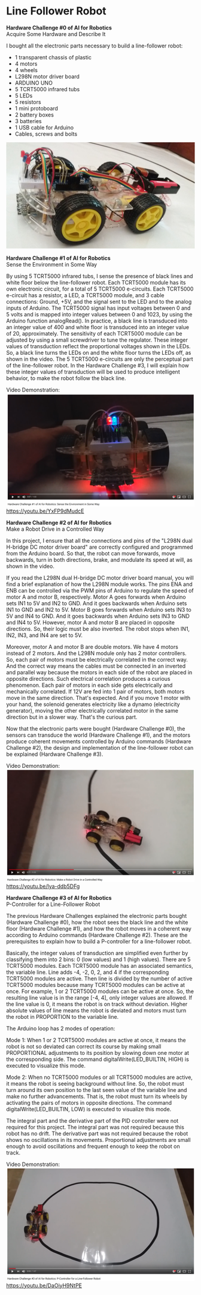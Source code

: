 # Line Follower Robot

**Hardware Challenge #0 of AI for Robotics**</br>
Acquire Some Hardware and Describe It

I bought all the electronic parts necessary to build a line-follower robot:
* 1 transparent chassis of plastic
* 4 motors
* 4 wheels
* L298N motor driver board 
* ARDUINO UNO
* 5 TCRT5000 infrared tubs
* 5 LEDs
* 5 resistors
* 1 mini protoboard
* 2 battery boxes
* 3 batteries
* 1 USB cable for Arduino
* Cables, screws and bolts

![Hardware Challenge 0](images/hardware-challenge-0.jpg)

**Hardware Challenge #1 of AI for Robotics**</br>
Sense the Environment in Some Way

By using 5 TCRT5000 infrared tubs, I sense the presence of black lines and white floor below the line-follower robot. Each TCRT5000 module has its own electronic circuit, for a total of 5 TCRT5000 e-circuits. Each TCRT5000 e-circuit has a resistor, a LED, a TCRT5000 module, and 3 cable connections: Ground, +5V, and the signal sent to the LED and to the analog inputs of Arduino. The TCRT5000 signal has input voltages between 0 and 5 volts and is mapped into integer values between 0 and 1023, by using the Arduino function analogRead(). In practice, a black line is transduced into an integer value of 400 and white floor is transduced into an integer value of 20, approximately. The sensitivity of each TCRT5000 module can be adjusted by using a small screwdriver to tune the regulator. These integer values of transduction reflect the proportional voltages shown in the LEDs. So, a black line turns the LEDs on and the white floor turns the LEDs off, as shown in the video. The 5 TCRT5000 e-circuits are only the perceptual part of the line-follower robot. In the Hardware Challenge #3, I will explain how these integer values of transduction will be used to produce intelligent behavior, to make the robot follow the black line.

Video Demonstration:
![Hardware Challenge 1](images/hardware-challenge-1.png)
https://youtu.be/YxFP9dMudcE

**Hardware Challenge #2 of AI for Robotics**</br>
Make a Robot Drive in a Controlled Way

In this project, I ensure that all the connections and pins of the "L298N dual H-bridge DC motor driver board" are correctly configured and programmed from the Arduino board. So that, the robot can move forwards, move backwards, turn in both directions, brake, and modulate its speed at will, as shown in the video. 

If you read the L298N dual H-bridge DC motor driver board manual, you will find a brief explanation of how the L298N module works. The pins ENA and ENB can be controlled via the PWM pins of Arduino to regulate the speed of motor A and motor B, respectively. Motor A goes forwards when Arduino sets IN1 to 5V and IN2 to GND. And it goes backwards when Arduino sets IN1 to GND and IN2 to 5V. Motor B goes forwards when Arduino sets IN3 to 5V and IN4 to GND. And it goes backwards when Arduino sets IN3 to GND and IN4 to 5V. However, motor A and motor B are placed in opposite directions. So, their logic must be also inverted. The robot stops when IN1, IN2, IN3, and IN4 are set to 5V.

Moreover, motor A and motor B are double motors. We have 4 motors instead of 2 motors. And the L298N module only has 2 motor controllers. So, each pair of motors must be electrically correlated in the correct way. And the correct way means the cables must be connected in an inverted and parallel way because the motors in each side of the robot are placed in opposite directions. Such electrical correlation produces a curious phenomenon. Each pair of motors in each side gets electrically and mechanically correlated. If 12V are fed into 1 pair of motors, both motors move in the same direction. That's expected. And if you move 1 motor with your hand, the solenoid generates electricity like a dynamo (electricity generator), moving the other electrically correlated motor in the same direction but in a slower way. That's the curious part.

Now that the electronic parts were bought (Hardware Challenge #0), the sensors can transduce the world (Hardware Challenge #1), and the motors produce coherent movements controlled by Arduino commands (Hardware Challenge #2), the design and implementation of the line-follower robot can be explained (Hardware Challenge #3).

Video Demonstration:
![Hardware Challenge 2](images/hardware-challenge-2.png)
https://youtu.be/lya-ddb5DFg

**Hardware Challenge #3 of AI for Robotics**</br>
P-Controller for a Line-Follower Robot

The previous Hardware Challenges explained the electronic parts bought (Hardware Challenge #0), how the robot sees the black line and the white floor (Hardware Challenge #1), and how the robot moves in a coherent way according to Arduino commands (Hardware Challenge #2). These are the prerequisites to explain how to build a P-controller for a line-follower robot.

Basically, the integer values of transduction are simplified even further by classifying them into 2 bins: 0 (low values) and 1 (high values). There are 5 TCRT5000 modules. Each TCRT5000 module has an associated semantics, the variable line. Line adds -4, -2, 0, 2, and 4 if the corresponding TCRT5000 modules are active. Then line is divided by the number of active TCRT5000 modules because many TCRT5000 modules can be active at once. For example, 1 or 2 TCRT5000 modules can be active at once. So, the resulting line value is in the range [-4, 4], only integer values are allowed. If the line value is 0, it means the robot is on track without deviation. Higher absolute values of line means the robot is deviated and motors must turn the robot in PROPORTION to the variable line.

The Arduino loop has 2 modes of operation:

Mode 1: When 1 or 2 TCRT5000 modules are active at once, it means the robot is not so deviated can correct its course by making small PROPORTIONAL adjustments to its position by slowing down one motor at the corresponding side. The command digitalWrite(LED_BUILTIN, HIGH) is executed to visualize this mode.

Mode 2: When no TCRT5000 modules or all TCRT5000 modules are active, it means the robot is seeing background without line. So, the robot must turn around its own position to the last seen value of the variable line and make no further advancements. That is, the robot must turn its wheels by activating the pairs of motors in opposite directions. The command digitalWrite(LED_BUILTIN, LOW) is executed to visualize this mode.

The integral part and the derivative part of the PID controller were not required for this project. The integral part was not required because this robot has no drift. The derivative part was not required because the robot shows no oscillations in its movements. Proportional adjustments are small enough to avoid oscillations and frequent enough to keep the robot on track.

Video Demonstration:
![Hardware Challenge 3](images/hardware-challenge-3.png)
https://youtu.be/DaOiyH9NtPE
